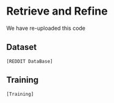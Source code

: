 # Retrieve and Refine
We have re-uploaded this code

## Dataset
```
[REDDIT DataBase]
```

## Training
```
[Training]
```
